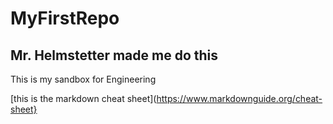 # MyFirstRepo
## Mr. Helmstetter made me do this
This is my sandbox for Engineering



[this is the markdown cheat sheet](https://www.markdownguide.org/cheat-sheet}

